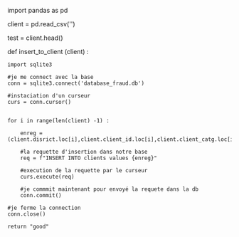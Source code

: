 import pandas as pd

client = pd.read_csv('')


test = client.head()


def insert_to_client (client) :
    
    import sqlite3

    #je me connect avec la base
    conn = sqlite3.connect('database_fraud.db')
    
    #instaciation d'un curseur
    curs = conn.cursor()


    for i in range(len(client) -1) :

        enreg = (client.disrict.loc[i],client.client_id.loc[i],client.client_catg.loc[i],client.region.loc[i],client.creation_date.loc[i],client.target.loc[i])

        #la requette d'insertion dans notre base
        req = f"INSERT INTO clients values {enreg}"

        #execution de la requette par le curseur
        curs.execute(req)

        #je commmit maintenant pour envoyé la requete dans la db
        conn.commit()
    
    #je ferme la connection
    conn.close()

    return "good"
